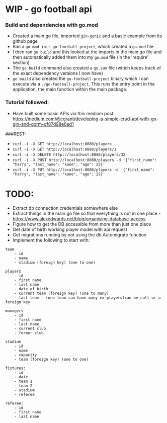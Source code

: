 # WIP - go football api

### Build and dependencies with go.mod

- Created a main.go file, imported `gin-gonic` and a basic example from its github page
- Ran a `go mod init go-football-project`, which created a `go.mod` file
- I then ran `go build` and this looked at the imports in the main.go file and then automatically added them into 
my `go.mod` file (in the 'require' section)
- The `go build` command also created a `go.sum` file (which keeps track of the exact dependency versions I now have)
- `go build` also created the `go-football-project` binary which I can execute via a `./go-football-project`. This runs
the entry point in the application, the main function within the main package.

### Tutorial followed:

- Have built some basic APIs via this medium post: https://medium.com/@cgrant/developing-a-simple-crud-api-with-go-gin-and-gorm-df87d98e6ed1

###REST:
- ```curl -i -X GET http://localhost:8080/players```
- ```curl -i -X GET http://localhost:8080/players/1```
- ```curl -i -X DELETE http://localhost:8080/players/32```
- ```curl -i -X POST http://localhost:8080/players -d '{"first_name": "harry", "last_name": "kane", "age": 25}'```
- ```curl -i -X PUT http://localhost:8080/players -d '{"first_name": "harry", "last_name": "kane", "age": 25}'```

# TODO:

- Extract db connection credentials somewhere else
- Extract things in the main.go file so that everything is not in one place - https://www.alexedwards.net/blog/organising-database-access
- Figure how to get the DB accessible from more than just one place
- Get date of birth working player model with api request
- Get migrations running by not using the db.Automigrate function
- Implement the following to start with:

```
team
	- id
	- name
	- stadium (foreign key) (one to one)

players
	- id 
	- first name
	- last name
	- date of birth
	- current team (foreign key) (one to many)
	- last team - (one team can have many ex-players)can be null or a foreign key

managers
	- id
	- first name
	- last name
	- current club
	- former club

stadium
	- id
	- name
	- capacity
	- team (foreign key) (one to one)

fixtures:
	- id
	- date
	- team 1
	- team 2
	- stadium
	- referee

referee:
	- id
	- first name
	- last name
```